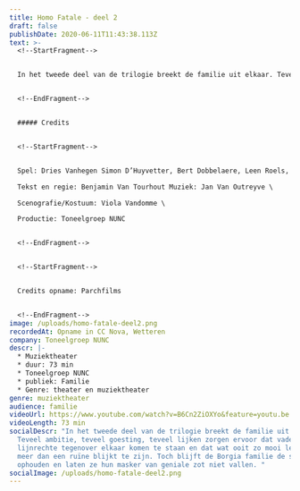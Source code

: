 ```yaml
---
title: Homo Fatale - deel 2
draft: false
publishDate: 2020-06-11T11:43:38.113Z
text: >-
  <!--StartFragment-->


  In het tweede deel van de trilogie breekt de familie uit elkaar. Teveel ambitie, teveel goesting, teveel lijken zorgen ervoor dat vader en zoon lijnrechte tegenover elkaar komen te staan en dat wat ooit zo mooi leek niets meer dan een ruïne blijkt te zijn. Toch blijft de Borgia familie de schijn ophouden en laten ze hun masker van geniale zot niet vallen.


  <!--EndFragment-->


  ##### Credits


  <!--StartFragment-->


  Spel: Dries Vanhegen Simon D’Huyvetter, Bert Dobbelaere, Leen Roels, Leen De Veirman, Hans De Munter,Laurens Aneca, Eve Van Avermaet, Seppe Decubber, Vic Van Avermaet, Lies Vandeburie \

  Tekst en regie: Benjamin Van Tourhout Muziek: Jan Van Outreyve \

  Scenografie/Kostuum: Viola Vandomme \

  Productie: Toneelgroep NUNC


  <!--EndFragment-->


  <!--StartFragment-->


  Credits opname: Parchfilms


  <!--EndFragment-->
image: /uploads/homo-fatale-deel2.png
recordedAt: Opname in CC Nova, Wetteren
company: Toneelgroep NUNC
descr: |-
  * Muziektheater
  * duur: 73 min
  * Toneelgroep NUNC
  * publiek: Familie
  * Genre: theater en muziektheater
genre: muziektheater
audience: familie
videoUrl: https://www.youtube.com/watch?v=B6Cn2ZiOXYo&feature=youtu.be
videoLength: 73 min
socialDescr: "In het tweede deel van de trilogie breekt de familie uit elkaar.
  Teveel ambitie, teveel goesting, teveel lijken zorgen ervoor dat vader en zoon
  lijnrechte tegenover elkaar komen te staan en dat wat ooit zo mooi leek niets
  meer dan een ruïne blijkt te zijn. Toch blijft de Borgia familie de schijn
  ophouden en laten ze hun masker van geniale zot niet vallen. "
socialImage: /uploads/homo-fatale-deel2.png
---
```

